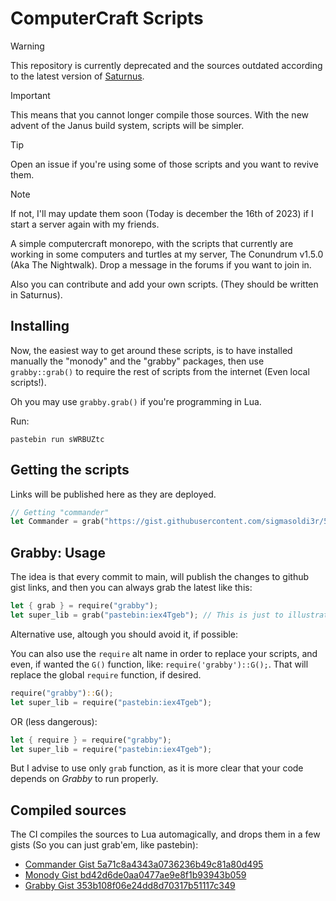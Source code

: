 # ComputerCraft Scripts

> [!WARNING] 
> This repository is currently deprecated and the sources outdated according
> to the latest version of [Saturnus](https://github.com/sigmasoldi3r/Saturnus).

> [!IMPORTANT] 
> This means that you cannot longer compile those sources. With the new advent of
> the Janus build system, scripts will be simpler.

> [!TIP]
> Open an issue if you're using some of those scripts and you want to revive them.

> [!NOTE]
> If not, I'll may update them soon (Today is december the 16th of 2023) if I start
> a server again with my friends.

A simple computercraft monorepo, with the scripts that currently are working in some
computers and turtles at my server, The Conundrum v1.5.0 (Aka The Nightwalk). Drop a
message in the forums if you want to join in.

Also you can contribute and add your own scripts. (They should be written in Saturnus).

## Installing

Now, the easiest way to get around these scripts, is to have installed manually
the "monody" and the "grabby" packages, then use `grabby::grab()` to require
the rest of scripts from the internet (Even local scripts!).

Oh you may use `grabby.grab()` if you're programming in Lua.

Run:

```
pastebin run sWRBUZtc
```

## Getting the scripts

Links will be published here as they are deployed.

```rs
// Getting "commander"
let Commander = grab("https://gist.githubusercontent.com/sigmasoldi3r/5a71c8a4343a0736236b49c81a80d495/raw/80f5f95c2d609181f8c1ab5daca21415b14d450a/commander.lua");
```

## Grabby: Usage

The idea is that every commit to main, will publish the changes to
github gist links, and then you can always grab the latest like this:

```rs
let { grab } = require("grabby");
let super_lib = grab("pastebin:iex4Tgeb"); // This is just to illustrate the usage
```

Alternative use, altough you should avoid it, if possible:

You can also use the `require` alt name in order to replace your scripts, and even,
if wanted the `G()` function, like: `require('grabby')::G();`. That will replace the
global `require` function, if desired.

```rs
require("grabby")::G();
let super_lib = require("pastebin:iex4Tgeb");
```
OR (less dangerous):

```rs
let { require } = require("grabby");
let super_lib = require("pastebin:iex4Tgeb");
```

But I advise to use only `grab` function, as it is more clear that your code depends on
_Grabby_ to run properly.

## Compiled sources

The CI compiles the sources to Lua automagically, and drops them in a few gists (So you can just grab'em, like pastebin):

- [Commander Gist 5a71c8a4343a0736236b49c81a80d495](https://gist.github.com/sigmasoldi3r/5a71c8a4343a0736236b49c81a80d495)
- [Monody Gist bd42d6de0aa0477ae9e8f1b93943b059](https://gist.github.com/sigmasoldi3r/bd42d6de0aa0477ae9e8f1b93943b059)
- [Grabby Gist 353b108f06e24dd8d70317b51117c349](https://gist.github.com/sigmasoldi3r/353b108f06e24dd8d70317b51117c349)

